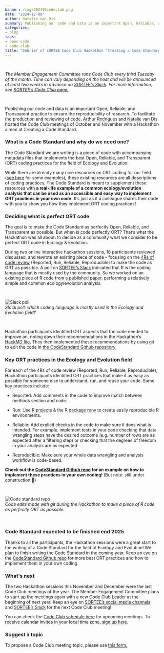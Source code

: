 ```yaml
---
banner: /img/202410codeclub.png
date: "2024-12-09"
author: Natalie van Dis
summary: Publishing our code and data is an important Open, Reliable, and Transparent practice to ensure the reproducibility of research. To facilitate the production and reviewing of code, Arthur Rodrigues and Natalie van Dis hosted the Code Club meetings of October and November with a Hackathon aimed at Creating a Code Standard.
categories:
- blog
tags: 
- open-code
- code-club
title: "Debrief of SORTEE Code Club Hackathon ‘Creating a Code Standard’" 
---
```

&nbsp;

*The Member Engagement Committee runs Code Club every third Tuesday of the month. Time can vary depending on the host and will be announced at least two weeks in advance on [SORTEE’s Slack](https://sortee.org/join). For more information, see [SORTEE’s Code Club page.](https://www.sortee.org/code_club/)*   

&nbsp;

Publishing our code and data is an important 
Open, Reliable, and Transparent practice to ensure the reproducibility of research. 
To facilitate the production and reviewing of code, 
[Arthur Rodrigues](https://avrodrigues.github.io/) and [Natalie van Dis](https://scholar.google.com/citations?user=UTC6iJMAAAAJ&hl=nl&oi=ao) hosted the Code Club meetings of 
October and November with a Hackathon aimed at Creating a Code Standard.  

### What is a Code Standard and why do we need one?
The Code Standard we are writing is a piece of code with accompanying metadata files 
that implements the best Open, Reliable, and Transparent (ORT) coding practices 
for the field of Ecology and Evolution. 

While there are already many nice resources on ORT coding for our field 
([see here](https://hackmd.io/@8fJ_d1O7Thq_0GNEZ0O-MA/SJqbq-ZkJl#Useful-links) for some examples), 
these existing resources are all descriptions of coding practices. 
The Code Standard is meant to supplement these resources with **a real-life example 
of a common ecology/evolution analysis that can be used as an accessible 
and easy way to implement ORT practices in your own code.** 
It’s just as if a colleague shares their code with you to show you how they 
implement ORT coding practices!

### Deciding what is perfect ORT code
The goal is to make the Code Standard as perfectly Open, Reliable, and Transparent as possible. 
But when is code perfectly ORT? 
That’s what the Hackathon was all about: to decide as a community what we consider 
to be perfect ORT code in Ecology & Evolution. 

During two online interactive hackathon sessions, 18 participants reviewed, 
discussed, and rewrote an existing piece of code - 
focusing on the [4Rs of code review](https://www.sortee.org/blog/2024/03/06/2024_code_club_kickoff/) (Reported, Run, Reliable, Reproducible) 
to make the code as ORT as possible. A poll on [SORTEE’s Slack](https://sortee.org/join) indicated 
that R is the coding language that is mostly used by the community. 
So we worked on an existing piece of R code [from a published paper,](https://doi.org/10.1098/rspb.2023.0414)
performing a relatively simple and common ecology/evolution analysis.

&nbsp;

![Slack poll](/img/202410codeclub.png)    
*Slack poll: which coding language is mostly used in the Ecology and Evolution field?*

&nbsp;

Hackathon participants identified ORT aspects that the code needed to improve on, 
noting down their recommendations in the Hackathon’s [HackMD file.](https://hackmd.io/@8fJ_d1O7Thq_0GNEZ0O-MA/SJqbq-ZkJl) 
They then implemented these recommendations by using git to edit the code in 
[the CodeStandard Github repository.](https://github.com/SORTEE/CodeStandard)

### Key ORT practices in the Ecology and Evolution field
For each of the 4Rs of code review (Reported, Run, Reliable, Reproducible), 
Hackathon participants identified ORT practices that make it as easy as possible 
for someone else to understand, run, and reuse your code. 
Some key practices include:

- Reported: Add comments in the code to improve match between methods section and code.

- Run: Use [R projects](https://bookdown.org/ndphillips/YaRrr/projects-in-rstudio.html) & the [R package renv](https://rstudio.github.io/renv/articles/renv.html) to create easily reproducible R environments.

- Reliable: Add explicit checks in the code to make sure it does what is intended. 
For example, implement tests in your code checking that data wrangling steps have the desired outcome (e.g. number of rows are as expected after a filtering step) or checking that the degrees of freedom in your analysis are as expected.

- Reproducible: Make sure your whole data wrangling and analysis workflow is code-based.

**Check out the [CodeStandard Github repo](https://github.com/SORTEE/CodeStandard) for an example on how to implement these practices in your own coding!** (But note: still under construction 🙂)

&nbsp;

![Code standard repo](/img/202410_2_codeclub.png)   
*Code edits made with git during the Hackathon to make a piece of R code as perfectly ORT as possible.*

&nbsp;

### Code Standard expected to be finished end 2025
Thanks to all the participants, 
the Hackathon sessions were a great start to the writing of a Code Standard 
for the field of Ecology and Evolution! 
We plan to finish writing the Code Standard in the coming year. 
Keep an eye on the [CodeStandard Github repo](https://github.com/SORTEE/CodeStandard) for more best ORT practices and how to implement them 
in your own coding.

### What's next
The two Hackathon sessions this November and December were the last Code Club meetings of the year. 
The Member Engagement Committee plans to start up the meetings again with a new Code Club Leader at the beginning of next year. 
Keep an eye on [SORTEE’s social media channels](https://linktr.ee/sortecoevo) and [SORTEE’s Slack](https://sortee.org/join/) for the next Code Club meeting!

You can check the [Code Club schedule here](https://docs.google.com/spreadsheets/d/1rOOOE7ghPduwtFftG0DJJf0DXVigAdcmQ0xdEwbKQXo/edit?usp=sharing) for upcoming meetings. 
To receive calendar invites in your local time zone, [sign up here](https://forms.gle/yKrEm6xAKZtom5kt7).    

### Suggest a topic
To propose a Code Club meeting topic, please use [this form.](https://forms.gle/eZy81dUymiZNJetu8)

